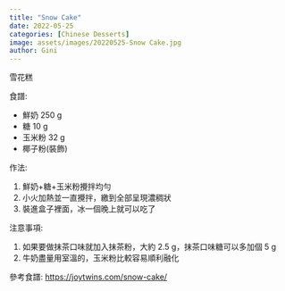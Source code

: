```yaml
---
title: "Snow Cake"
date: 2022-05-25
categories: [Chinese Desserts]
image: assets/images/20220525-Snow Cake.jpg
author: Gini
---
```

雪花糕

食譜:
- 鮮奶 250 g
- 糖 10 g
- 玉米粉 32 g
- 椰子粉(裝飾)

作法:
1. 鮮奶+糖+玉米粉攪拌均勻
2. 小火加熱並一直攪拌，繳到全部呈現濃稠狀
3. 裝進盒子裡面，冰一個晚上就可以吃了

注意事項:
1. 如果要做抹茶口味就加入抹茶粉，大約 2.5 g，抹茶口味糖可以多加個 5 g
2. 牛奶盡量用室溫的，玉米粉比較容易順利融化

<p style="overflow-wrap: anywhere;">參考食譜:
<a href="https://joytwins.com/snow-cake/" target="_blank">https://joytwins.com/snow-cake/</a>
</p>
